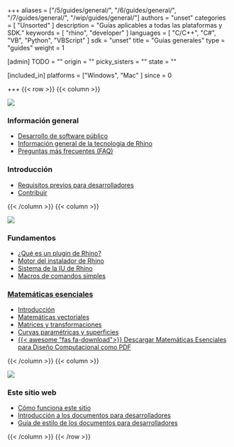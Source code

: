 +++
aliases = ["/5/guides/general/", "/6/guides/general/", "/7/guides/general/", "/wip/guides/general/"]
authors = "unset"
categories = [ "Unsorted" ]
description = "Guías aplicables a todas las plataformas y SDK."
keywords = [ "rhino", "developer" ]
languages = [ "C/C++", "C#", "VB", "Python", "VBScript" ]
sdk = "unset"
title = "Guías generales"
type = "guides"
weight = 1

[admin]
TODO = ""
origin = ""
picky_sisters = ""
state = ""

[included_in]
platforms = ["Windows", "Mac" ]
since = 0

+++
{{< row >}}
{{< column >}}

<!--the .snagit project for this image can be found next to the image -->
[<img src="/images/general-guides-col1.png">](/guides/general/developing-software-in-public)

### Información general

- [Desarrollo de software público](/guides/general/developing-software-in-public)
- [Información general de la tecnología de Rhino](/guides/general/rhino-technology-overview)
- [Preguntas más frecuentes (FAQ)](/guides/general/frequently-asked-questions)

### Introducción

- [Requisitos previos para desarrolladores](/guides/general/rhino-developer-prerequisites)
- [Contribuir](/guides/general/contributing)

{{< /column >}}
{{< column >}}

<!--the .snagit project for this image can be found next to the image -->
[<img src="/images/general-guides-col2.png">](/guides/general/what-is-a-rhino-plugin)

### Fundamentos

- [¿Qué es un plugin de Rhino?](/guides/general/what-is-a-rhino-plugin)
- [Motor del instalador de Rhino](/guides/general/rhino-installer-engine)
- [Sistema de la IU de Rhino](/guides/general/rhino-ui-system/)
- [Macros de comandos simples](/guides/general/creating-command-macros/)

### [Matemáticas esenciales](/guides/general/essential-mathematics)

- [Introducción](/guides/general/essential-mathematics)
- [Matemáticas vectoriales](/guides/general/essential-mathematics/vector-mathematics)
- [Matrices y transformaciones](/guides/general/essential-mathematics/matrices-transformations)
- [Curvas paramétricas y superficies](/guides/general/essential-mathematics/parametric-curves-surfaces)
- [{{< awesome "fas fa-download">}} ](http://www.rhino3d.com/download/rhino/5.0/essentialmathematicsthirdedition/) [Descargar Matemáticas Esenciales para Diseño Computacional como PDF](http://www.rhino3d.com/download/rhino/5.0/essentialmathematicsthirdedition/)

{{< /column >}}
{{< column >}}

<!--the .snagit project for this image can be found next to the image -->
[<img src="/images/general-guides-col3.png">](/guides/general/how-this-site-works)

### Este sitio web

- [Cómo funciona este sitio](/guides/general/how-this-site-works)
- [Introducción a los documentos para desarrolladores](https://github.com/mcneel/developer-rhino3d-com/blob/main/README.md)
- [Guía de estilo de los documentos para desarrolladores](/guides/general/developer-docs-style-guide)

{{< /column >}}
{{< /row >}}